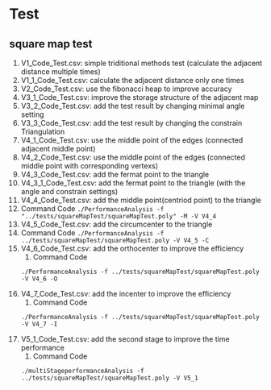 # Test

## square map test
1. V1_Code_Test.csv: simple triditional methods test (calculate the adjacent distance multiple times)
2. V1_1_Code_Test.csv: calculate the adjacent distance only one times
3. V2_Code_Test.csv: use the fibonacci heap to improve accuracy
4. V3_1_Code_Test.csv: improve the storage structure of the adjacent map
5. V3_2_Code_Test.csv: add the test result by changing minimal angle setting
6. V3_3_Code_Test.csv: add the test result by changing the constrain Triangulation
7. V4_1_Code_Test.csv: use the middle point of the edges (connected adjacent middle point)
8. V4_2_Code_Test.csv: use the middle point of the edges (connected middle point with corresponding vertexs)
9. V4_3_Code_Test.csv: add the fermat point to the triangle
10. V4_3_1_Code_Test.csv: add the fermat point to the triangle (with the angle and constrain settings)
11. V4_4_Code_Test.csv: add the middle point(centriod point) to the triangle
   1. Command Code
     ```
     ./PerformanceAnalysis -f "../tests/squareMapTest/squareMapTest.poly" -M -V V4_4
     ```
12. V4_5_Code_Test.csv: add the circumcenter to the triangle
   1. Command Code
     ```
     ./PerformanceAnalysis -f ../tests/squareMapTest/squareMapTest.poly -V V4_5 -C
     ```
13. V4_6_Code_Test.csv: add the orthocenter to improve the efficiency
    1.  Command Code
     ```
     ./PerformanceAnalysis -f ../tests/squareMapTest/squareMapTest.poly -V V4_6 -O
     ```
14. V4_7_Code_Test.csv: add the incenter to improve the efficiency
    1.  Command Code
     ```
     ./PerformanceAnalysis -f ../tests/squareMapTest/squareMapTest.poly -V V4_7 -I
     ```
15. V5_1_Code_Test.csv: add the second stage to improve the time performance
    1.  Command Code
     ```
     ./multiStageperformanceAnalysis -f ../tests/squareMapTest/squareMapTest.poly -V V5_1
     ```